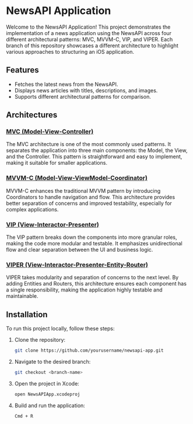 # NewsAPI Application

Welcome to the NewsAPI Application! This project demonstrates the implementation of a news application using the NewsAPI across four different architectural patterns: MVC, MVVM-C, VIP, and VIPER. Each branch of this repository showcases a different architecture to highlight various approaches to structuring an iOS application.

## Features

- Fetches the latest news from the NewsAPI.
- Displays news articles with titles, descriptions, and images.
- Supports different architectural patterns for comparison.

## Architectures

### [MVC (Model-View-Controller)]([https://github.com/yourusername/newsapi-app/tree/mvc](https://github.com/canamaemindevar/NewsApp/tree/MVC))
The MVC architecture is one of the most commonly used patterns. It separates the application into three main components: the Model, the View, and the Controller. This pattern is straightforward and easy to implement, making it suitable for smaller applications.

### [MVVM-C (Model-View-ViewModel-Coordinator)]([https://github.com/yourusername/newsapi-app/tree/mvvm-c](https://github.com/canamaemindevar/NewsApp/tree/MVVM-C))
MVVM-C enhances the traditional MVVM pattern by introducing Coordinators to handle navigation and flow. This architecture provides better separation of concerns and improved testability, especially for complex applications.

### [VIP (View-Interactor-Presenter)]([https://github.com/yourusername/newsapi-app/tree/vip](https://github.com/canamaemindevar/NewsApp/tree/VIP))
The VIP pattern breaks down the components into more granular roles, making the code more modular and testable. It emphasizes unidirectional flow and clear separation between the UI and business logic.

### [VIPER (View-Interactor-Presenter-Entity-Router)](https://github.com/yourusername/newsapi-app/tree/viper)
VIPER takes modularity and separation of concerns to the next level. By adding Entities and Routers, this architecture ensures each component has a single responsibility, making the application highly testable and maintainable.

## Installation

To run this project locally, follow these steps:

1. Clone the repository:
   ```sh
   git clone https://github.com/yourusername/newsapi-app.git
2. Navigate to the desired branch:
   ```sh
   git checkout <branch-name>
3. Open the project in Xcode:
   ```sh
   open NewsAPIApp.xcodeproj
4. Build and run the application:
   ```sh
   Cmd + R

